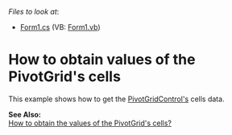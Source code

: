 <!-- default file list -->
*Files to look at*:

* [Form1.cs](./CS/Sample/Form1.cs) (VB: [Form1.vb](./VB/Sample/Form1.vb))
<!-- default file list end -->
# How to obtain values of the PivotGrid's cells


<p>This example shows how to get the <a href="http://documentation.devexpress.com/#WindowsForms/clsDevExpressXtraPivotGridPivotGridControltopic">PivotGridControl's</a> cells data.</p><p><strong>See Also:</strong><br />
<a href="https://www.devexpress.com/Support/Center/p/A2822">How to obtain the values of the PivotGrid's cells?</a></p>

<br/>


